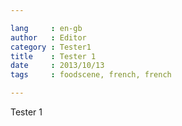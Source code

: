 ```yaml
---

lang     : en-gb
author   : Editor
category : Tester1
title    : Tester 1
date     : 2013/10/13
tags     : foodscene, french, french

---
```


Tester 1
